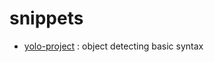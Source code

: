 # snippets

- [yolo-project](https://github.com/hisuic/snippets/tree/main/yolo-project) : object detecting basic syntax

